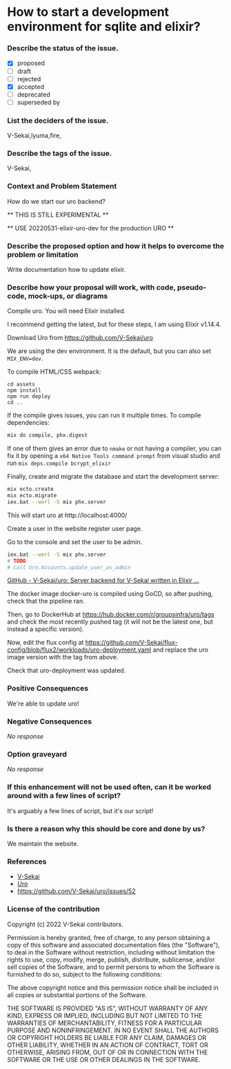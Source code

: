 # How to start a development environment for sqlite and elixir? 

### Describe the status of the issue.

- [X] proposed
- [ ] draft
- [ ] rejected
- [x] accepted
- [ ] deprecated
- [ ] superseded by

### List the deciders of the issue.

V-Sekai,lyuma,fire,

### Describe the tags of the issue.

V-Sekai,

### Context and Problem Statement

How do we start our uro backend?

** THIS IS STILL EXPERIMENTAL **

** USE 20220531-elixir-uro-dev for the production URO **

### Describe the proposed option and how it helps to overcome the problem or limitation

Write documentation how to update elixir.

### Describe how your proposal will work, with code, pseudo-code, mock-ups, or diagrams

Compile uro. You will need Elixir installed.

I recommend getting the latest, but for these steps, I am using Elixir v1.14.4.

Download Uro from https://github.com/V-Sekai/uro

We are using the dev environment. It is the default, but you can also set `MIX_ENV=dev`.

To compile HTML/CSS webpack:

```
cd assets
npm install
npm run deploy
cd ..
```

If the compile gives issues, you can run it multiple times. To compile dependencies:

```bash
mix do compile, phx.digest
```

If one of them gives an error due to `nmake` or not having a compiler, you can fix it by opening a `x64 Native Tools command prompt` from visual studio and run
`mix deps.compile bcrypt_elixir`

Finally, create and migrate the database and start the development server:

```bash
mix ecto.create
mix ecto.migrate
iex.bat --werl -S mix phx.server
```

This will start uro at http://localhost:4000/ 

Create a user in the website register user page.

Go to the console and set the user to be admin.

```bash
iex.bat --werl -S mix phx.server
# TODO 
# Call Uro.Accounts.update_user_as_admin
```

[GitHub - V-Sekai/uro: Server backend for V-Sekai written in Elixir ...](https://github.com/V-Sekai/uro)

The docker image docker-uro is compiled using GoCD, so after pushing, check that the pipeline ran.

Then, go to DockerHub at https://hub.docker.com/r/groupsinfra/uro/tags and check the most recently pushed tag (it will not be the latest one, but instead a specific version).

Now, edit the flux config at https://github.com/V-Sekai/flux-config/blob/flux2/workloads/uro-deployment.yaml and replace the uro image version with the tag from above.

Check that uro-deployment was updated.

### Positive Consequences

We're able to update uro!

### Negative Consequences

_No response_

### Option graveyard

_No response_

### If this enhancement will not be used often, can it be worked around with a few lines of script?

It's arguably a few lines of script, but it's our script!

### Is there a reason why this should be core and done by us?

We maintain the website.

### References

- [V-Sekai](https://v-sekai.org/)
- [Uro](https://github.com/V-Sekai/uro)
- https://github.com/V-Sekai/uro/issues/52

### License of the contribution

Copyright (c) 2022 V-Sekai contributors.

Permission is hereby granted, free of charge, to any person obtaining a copy of this software and associated documentation files (the "Software"), to deal in the Software without restriction, including without limitation the rights to use, copy, modify, merge, publish, distribute, sublicense, and/or sell copies of the Software, and to permit persons to whom the Software is furnished to do so, subject to the following conditions:

The above copyright notice and this permission notice shall be included in all copies or substantial portions of the Software.

THE SOFTWARE IS PROVIDED "AS IS", WITHOUT WARRANTY OF ANY KIND, EXPRESS OR IMPLIED, INCLUDING BUT NOT LIMITED TO THE WARRANTIES OF MERCHANTABILITY, FITNESS FOR A PARTICULAR PURPOSE AND NONINFRINGEMENT. IN NO EVENT SHALL THE AUTHORS OR COPYRIGHT HOLDERS BE LIABLE FOR ANY CLAIM, DAMAGES OR OTHER LIABILITY, WHETHER IN AN ACTION OF CONTRACT, TORT OR OTHERWISE, ARISING FROM, OUT OF OR IN CONNECTION WITH THE SOFTWARE OR THE USE OR OTHER DEALINGS IN THE SOFTWARE.
